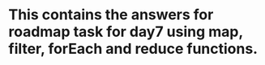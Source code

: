 # This contains the answers for roadmap task for day7 using map, filter, forEach and reduce functions.
